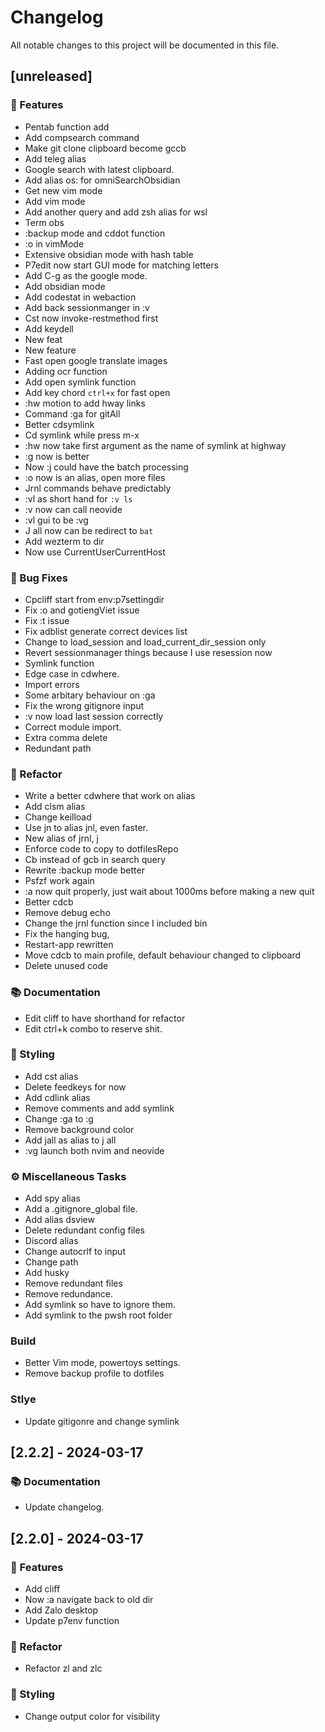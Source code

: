 # Changelog

All notable changes to this project will be documented in this file.

## [unreleased]

### 🚀 Features

- Pentab function add
- Add compsearch command
- Make git clone clipboard become gccb
- Add teleg alias
- Google search with latest clipboard.
- Add alias os: for omniSearchObsidian
- Get new vim mode
- Add vim mode
- Add another query and add zsh alias for wsl
- Term obs
- :backup mode and cddot function
- :o in vimMode
- Extensive obsidian mode with hash table
- P7edit now start GUI mode for matching letters
- Add C-g as the google mode.
- Add obsidian mode
- Add codestat in webaction
- Add back sessionmanger in :v
- Cst now invoke-restmethod first
- Add keydell
- New feat
- New feature
- Fast open google translate images
- Adding ocr function
- Add open symlink function
- Add key chord `ctrl+x` for fast open
- :hw motion to add hway links
- Command :ga for gitAll
- Better cdsymlink
- Cd symlink while press m-x
- :hw now take first argument as the name of symlink at highway
- :g now is better
- Now :j could have the batch processing
- :o now is an alias, open more files
- Jrnl commands behave predictably
- :vl as short hand for `:v ls`
- :v now can call neovide
- :vl gui to be :vg
- J all now can be redirect to `bat`
- Add wezterm to dir
- Now use CurrentUserCurrentHost

### 🐛 Bug Fixes

- Cpcliff start from env:p7settingdir
- Fix :o and gotiengViet issue
- Fix :t issue
- Fix adblist generate correct devices list
- Change to load_session and load_current_dir_session only
- Revert sessionmanager things because I use resession now
- Symlink function
- Edge case in cdwhere.
- Import errors
- Some arbitary behaviour on :ga
- Fix the wrong gitignore input
- :v now load last session correctly
- Correct module import.
- Extra comma delete
- Redundant path

### 🚜 Refactor

- Write a better cdwhere that work on alias
- Add clsm alias
- Change keilload
- Use jn to alias jnl, even faster.
- New alias of jrnl, j
- Enforce code to copy to dotfilesRepo
- Cb instead of gcb in search query
- Rewrite :backup mode better
- Psfzf work again
- :a now quit properly, just wait about 1000ms before making a new quit
- Better cdcb
- Remove debug echo
- Change the jrnl function since I included bin
- Fix the hanging bug,
- Restart-app rewritten
- Move cdcb to main profile, default behaviour changed to clipboard
- Delete unused code

### 📚 Documentation

- Edit cliff to have shorthand for refactor
- Edit ctrl+k combo to reserve shit.

### 🎨 Styling

- Add cst alias
- Delete feedkeys for now
- Add cdlink alias
- Remove comments and add symlink
- Change :ga to :g
- Remove background color
- Add jall as alias to j all
- :vg launch both nvim and neovide

### ⚙️ Miscellaneous Tasks

- Add spy alias
- Add a .gitignore_global file.
- Add alias dsview
- Delete redundant config files
- Discord alias
- Change autocrlf to input
- Change path
- Add husky
- Remove redundant files
- Remove redundance.
- Add symlink so have to ignore them.
- Add symlink to the pwsh root folder

### Build

- Better Vim mode, powertoys settings.
- Remove backup profile to dotfiles

### Stlye

- Update gitigonre and change symlink

## [2.2.2] - 2024-03-17

### 📚 Documentation

- Update changelog.

## [2.2.0] - 2024-03-17

### 🚀 Features

- Add cliff
- Now :a navigate back to old dir
- Add Zalo desktop
- Update p7env function

### 🚜 Refactor

- Refactor zl and zlc

### 🎨 Styling

- Change output color for visibility

<!-- generated by git-cliff -->
